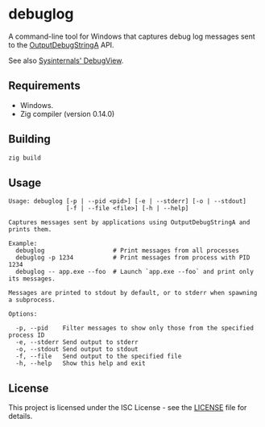 # debuglog

A command-line tool for Windows that captures debug log messages sent to the [OutputDebugStringA](https://learn.microsoft.com/en-us/windows/win32/api/debugapi/nf-debugapi-outputdebugstringa) API.

See also [Sysinternals' DebugView](https://learn.microsoft.com/en-us/sysinternals/downloads/debugview).

## Requirements

- Windows.
- Zig compiler (version 0.14.0)

## Building

```sh
zig build
```

## Usage

```
Usage: debuglog [-p | --pid <pid>] [-e | --stderr] [-o | --stdout]
                [-f | --file <file>] [-h | --help]

Captures messages sent by applications using OutputDebugStringA and prints them.

Example:
  debuglog                   # Print messages from all processes
  debuglog -p 1234           # Print messages from process with PID 1234
  debuglog -- app.exe --foo  # Launch `app.exe --foo` and print only its messages.

Messages are printed to stdout by default, or to stderr when spawning a subprocess.

Options:

  -p, --pid    Filter messages to show only those from the specified process ID
  -e, --stderr Send output to stderr
  -o, --stdout Send output to stdout
  -f, --file   Send output to the specified file
  -h, --help   Show this help and exit
```

## License

This project is licensed under the ISC License - see the [LICENSE](LICENSE) file for details. 
